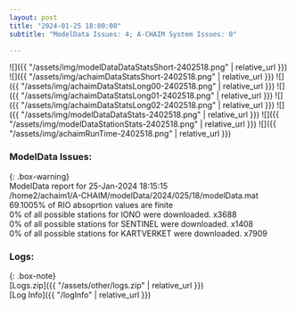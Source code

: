 ```yaml
---
layout: post
title: "2024-01-25 18:00:00"
subtitle: "ModelData Issues: 4; A-CHAIM System Issues: 0"

---
```


![]({{ "/assets/img/modelDataDataStatsShort-2402518.png" | relative_url }})
![]({{ "/assets/img/achaimDataStatsShort-2402518.png" | relative_url }})
![]({{ "/assets/img/achaimDataStatsLong00-2402518.png" | relative_url }})
![]({{ "/assets/img/achaimDataStatsLong01-2402518.png" | relative_url }})
![]({{ "/assets/img/achaimDataStatsLong02-2402518.png" | relative_url }})
![]({{ "/assets/img/modelDataDataStats-2402518.png" | relative_url }})
![]({{ "/assets/img/modelDataStationStats-2402518.png" | relative_url }})
![]({{ "/assets/img/achaimRunTime-2402518.png" | relative_url }})


### ModelData Issues:  
  
{: .box-warning}  
 ModelData report for 25-Jan-2024 18:15:15   
 /home2/achaim1/A-CHAIM/modelData/2024/025/18/modelData.mat   
 69.1005% of RIO absoprtion values are finite   
 0% of all possible stations for IONO were downloaded. x3688   
 0% of all possible stations for SENTINEL were downloaded. x1408   
 0% of all possible stations for KARTVERKET were downloaded. x7909   
  


### Logs:  
  
{: .box-note}  
[Logs.zip]({{ "/assets/other/logs.zip" | relative_url }})  
[Log Info]({{ "/logInfo" | relative_url }})  
